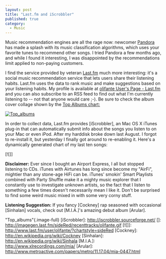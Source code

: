 ```yaml
---
layout: post
title: "Last.fm and iScrobbler"
published: true
category:
  - Music
---
```


Music recommendation engines are all the rage now: newcomer [Pandora]
has made a splash with its music classification algorithms, which uses
your favorite tunes to recommend other songs. I tried Pandora a few
months ago, and while I found it interesting, I was disappointed by the
recommendations limit applied to non-paying customers.

I find the service provided by veteran [Last.fm] much more interesting:
it's a social music recommendation service that lets users share their
listening habits. Last.fm uses the data to rank music and make
suggestions based on your listening habits. My profile is available at
[olifante User's Page - Last.fm] and you can also subscribe to an RSS
feed to find out what I'm currently listening to -- not that anyone
would care ;-). Be sure to check the album cover collage shown by the
[Top Albums chart:]

[![Top\_albums]][Top Albums chart:]

In order to collect data, Last.fm provides [iScrobbler], an Mac OS X
iTunes plug-in that can automatically submit info about the songs you
listen to on your Mac or even iPod. After my harddisk broke down last
August. I forgot to re-install it, but yesterday I finally got around to
re-enabling it. Here's a dynamically generated chart of my last ten
songs:

[![]]

**Disclaimer:** Ever since I bought an Airport Express, I all but
stopped listening to CDs. iTunes with Airtunes has long since become my
"AirFi", mightier than any stone-age HiFi can be. iTunes' smokin' Smart
Playlists combined with Party Shuffle make it a mighty music explorer
that I constantly use to investigate unknown artists, so the fact that I
listen to something a few times doesn't necessarily mean I like it.
Don't be surprised to find some weird music mixed in with some very
corny stuff.

**Listening Suggestion:** If you fancy [Cockney] rap seasoned with
occasional [Sinhalan] vocals, check out [M.I.A.]'s amazing debut album
[Arular].

  [Pandora]: http://www.pandora.com/
  [Last.fm]: http://www.last.fm/
  [olifante User's Page - Last.fm]: http://www.last.fm/user/olifante
  [Top Albums chart:]: http://www.last.fm/user/olifante/charts/&charttype=overall&subtype=album
  [Top\_albums]: http://olifante.blogs.com/photos/uncategorized/top_albums.png
    "Top_albums"{.image-full}
  [iScrobbler]: http://iscrobbler.sourceforge.net/
  []: http://imagegen.last.fm/sideRed/recenttracks/olifante.gif
  [![]]: http://www.last.fm/user/olifante/?chartstyle=sideRed
  [Cockney]: http://en.wikipedia.org/wiki/Cockney
  [Sinhalan]: http://en.wikipedia.org/wiki/Sinhala
  [M.I.A.]: http://www.xlrecordings.com/mia/
  [Arular]: http://www.metroactive.com/papers/metro/11.17.04/mia-0447.html
